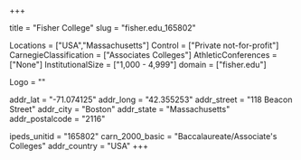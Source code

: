 
+++

title = "Fisher College"
slug = "fisher.edu_165802"

Locations = ["USA","Massachusetts"]
Control = ["Private not-for-profit"]
CarnegieClassification = ["Associates Colleges"]
AthleticConferences = ["None"]
InstitutionalSize = ["1,000 - 4,999"]
domain = ["fisher.edu"]

Logo = ""

addr_lat = "-71.074125"
addr_long = "42.355253"
addr_street = "118 Beacon Street"
addr_city = "Boston"
addr_state = "Massachusetts"
addr_postalcode = "2116"

ipeds_unitid = "165802"
carn_2000_basic = "Baccalaureate/Associate's Colleges"
addr_country = "USA"
+++
    
